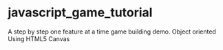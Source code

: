 # javascript_game_tutorial
A step by step one feature at a time game building demo. Object oriented Using HTML5 Canvas
